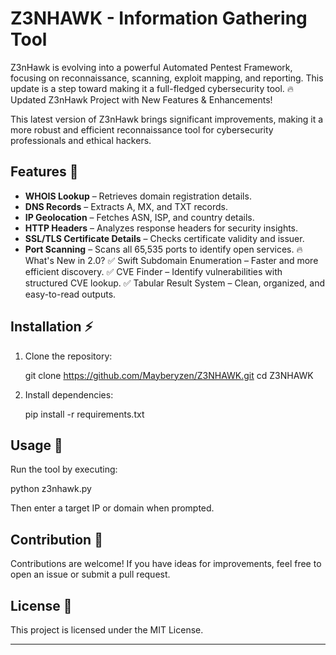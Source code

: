 # Z3NHAWK - Information Gathering Tool
Z3nHawk is evolving into a powerful Automated Pentest Framework, focusing on reconnaissance, scanning, exploit mapping, and reporting. This update is a step toward making it a full-fledged cybersecurity tool.
🔥 Updated Z3nHawk Project with New Features & Enhancements!

This latest version of Z3nHawk brings significant improvements, making it a more robust and efficient reconnaissance tool for cybersecurity professionals and ethical hackers.

## Features 🚀
- **WHOIS Lookup** – Retrieves domain registration details.
- **DNS Records** – Extracts A, MX, and TXT records.
- **IP Geolocation** – Fetches ASN, ISP, and country details.
- **HTTP Headers** – Analyzes response headers for security insights.
- **SSL/TLS Certificate Details** – Checks certificate validity and issuer.
- **Port Scanning** – Scans all 65,535 ports to identify open services.
🔥 What's New in 2.0?
✅ Swift Subdomain Enumeration – Faster and more efficient discovery.
✅ CVE Finder – Identify vulnerabilities with structured CVE lookup.
✅ Tabular Result System – Clean, organized, and easy-to-read outputs.

## Installation ⚡
1. Clone the repository:
   
   git clone https://github.com/Mayberyzen/Z3NHAWK.git
   cd Z3NHAWK
  
2. Install dependencies:
   
   pip install -r requirements.txt
   

## Usage 📌
Run the tool by executing: 

python z3nhawk.py

Then enter a target IP or domain when prompted.

## Contribution 🤝
Contributions are welcome! If you have ideas for improvements, feel free to open an issue or submit a pull request.

## License 📜
This project is licensed under the MIT License.

---
